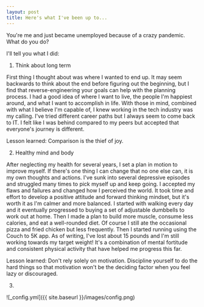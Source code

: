 ```yaml
---
layout: post
title: Here's what I've been up to...
---
```


You're me and just became unemployed because of a crazy pandemic. What do you do?

I'll tell you what I did:

1. Think about long term

First thing I thought about was where I wanted to end up. It may seem backwards to think about the end before figuring out the beginning, but I find that reverse-engineering your goals can help with the planning process. I had a good idea of where I want to live, the people I'm happiest around, and what I want to accomplish in life. With those in mind, combined with what I believe I'm capable of, I knew working in the tech industry was my calling. I've tried different career paths but I always seem to come back to IT. I felt like I was behind compared to my peers but accepted that everyone's journey is different.

Lesson learned: Comparison is the thief of joy. 

2. Healthy mind and body

After neglecting my health for several years, I set a plan in motion to improve myself. If there's one thing I can change that no one else can, it is my own thoughts and actions. I've sunk into several depressive episodes and struggled many times to pick myself up and keep going. I accepted my flaws and failures and changed how I perceived the world. It took time and effort to develop a positive attitude and forward thinking mindset, but it's worth it as I'm calmer and more balanced.
I started with walking every day and it eventually progressed to buying a set of adjustable dumbbells to work out at home. Then I made a plan to build more muscle, consume less calories, and eat a well-rounded diet. Of course I still ate the occasional pizza and fried chicken but less frequently. Then I started running using the Couch to 5K app. As of writing, I've lost about 15 pounds and I'm still working towards my target weight! It's a combination of mental fortitude and consistent physical activity that have helped me progress this far.

Lesson learned: Don't rely solely on motivation. Discipline yourself to do the hard things so that motivation won't be the deciding factor when you feel lazy or discouraged.

3. 

![_config.yml]({{ site.baseurl }}/images/config.png)

